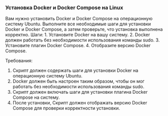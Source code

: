 
### Установка Docker и Docker Compose на Linux

Вам нужно установить Docker и Docker Compose на операционную систему Ubuntu. Выполните все необходимые шаги для установки Docker и Docker Compose, а затем проверьте, что установка выполнена корректно. Шаги: 1. Установите Docker на вашу систему. 2. Docker должен работать без необходимости использования команды sudo. 3. Установите плагин Docker Compose. 4. Отобразите версию Docker Compose.

Требования:
1. Скрипт должен содержать шаги для установки Docker на операционную систему Ubuntu. 
2. Docker должен быть настроен таким образом, чтобы он мог работать без необходимости использования команды sudo. 
3. Скрипт должен включать шаги для установки плагина Docker Compose на систему. 
4. После установки, Скрипт должен отображать версию Docker Compose для проверки корректности установки.